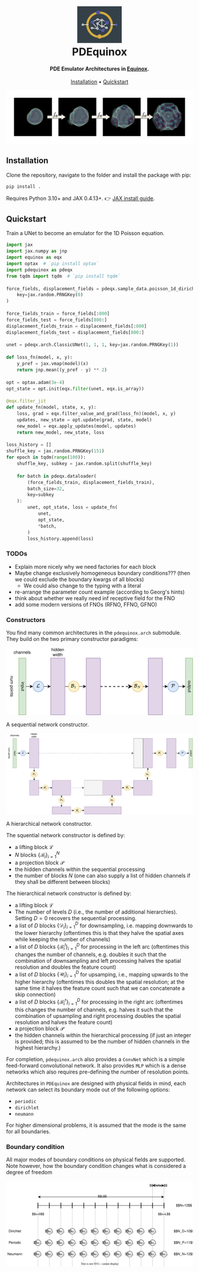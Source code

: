 
<h1 align="center">
  <img src="img/pdequinox_logo.png" width="120">
  <br>
    PDEquinox
  <br>
</h1>

<h4 align="center">PDE Emulator Architectures in <a href="https://github.com/patrick-kidger/equinox" target="_blank">Equinox</a>.</h4>


<p align="center">
  <a href="#installation">Installation</a> •
  <a href="#quickstart">Quickstart</a>
</p>

<p align="center">
    <img width=600 src="img/pdequinox_teaser.png">
</p>

## Installation

Clone the repository, navigate to the folder and install the package with pip:
```bash
pip install .
```

Requires Python 3.10+ and JAX 0.4.13+. 👉 [JAX install guide](https://jax.readthedocs.io/en/latest/installation.html).

<!-- A collection of neural operator architecture for the image-to-image application,
most often encountered in autoregressive learning; built on top of
[Equinox](https://github.com/patrick-kidger/equinox).

They are designed to map between states (=discretized functions).

    ! boundary modes so far only in homoegenous mode (homogeneous dirichlet & neumann, and periodic) -->

## Quickstart

Train a UNet to become an emulator for the 1D Poisson equation.

```python
import jax
import jax.numpy as jnp
import equinox as eqx
import optax  # `pip install optax`
import pdequinox as pdeqx
from tqdm import tqdm  # `pip install tqdm`

force_fields, displacement_fields = pdeqx.sample_data.poisson_1d_dirichlet(
    key=jax.random.PRNGKey(0)
)

force_fields_train = force_fields[:800]
force_fields_test = force_fields[800:]
displacement_fields_train = displacement_fields[:800]
displacement_fields_test = displacement_fields[800:]

unet = pdeqx.arch.ClassicUNet(1, 1, 1, key=jax.random.PRNGKey(1))

def loss_fn(model, x, y):
    y_pref = jax.vmap(model)(x)
    return jnp.mean((y_pref - y) ** 2)

opt = optax.adam(3e-4)
opt_state = opt.init(eqx.filter(unet, eqx.is_array))

@eqx.filter_jit
def update_fn(model, state, x, y):
    loss, grad = eqx.filter_value_and_grad(loss_fn)(model, x, y)
    updates, new_state = opt.update(grad, state, model)
    new_model = eqx.apply_updates(model, updates)
    return new_model, new_state, loss

loss_history = []
shuffle_key = jax.random.PRNGKey(151)
for epoch in tqdm(range(100)):
    shuffle_key, subkey = jax.random.split(shuffle_key)

    for batch in pdeqx.dataloader(
        (force_fields_train, displacement_fields_train),
        batch_size=32,
        key=subkey
    ):
        unet, opt_state, loss = update_fn(
            unet,
            opt_state,
            *batch,
        )
        loss_history.append(loss)
```

### TODOs

* Explain more nicely why we need factories for each block
* Maybe change exclusively homogeneous boundary conditions??? (then we could
  exclude the boundary kwargs of all blocks)
  * We could also change to the typing with a literal
* re-arrange the parameter count example (according to Georg's hints)
* think about whether we really need inf receptive field for the FNO
* add some modern versions of FNOs (RFNO, FFNO, GFNO)

### Constructors

You find many common architectures in the `pdequinox.arch` submodule. They build
on the two primary constructor paradigms:

![](img/sequential_net.svg)

A sequential network constructor.

![](img/hierarchical_net.svg)

A hierarchical network constructor.

The squential network constructor is defined by:
* a lifting block $\mathcal{L}$
* $N$ blocks $\left \{ \mathcal{B}_i \right\}_{i=1}^N$
* a projection block $\mathcal{P}$
* the hidden channels within the sequential processing
* the number of blocks $N$ (one can also supply a list of hidden channels if they shall be different between blocks)

The hierarchical network constructor is defined by:
* a lifting block $\mathcal{L}$
* The number of levels $D$ (i.e., the number of additional hierarchies). Setting $D = 0$ recovers the sequential processing.
* a list of $D$ blocks $\left \{ \mathcal{D}_i \right\}_{i=1}^D$ for
  downsampling, i.e. mapping downwards to the lower hierarchy (oftentimes this
  is that they halve the spatial axes while keeping the number of channels)
* a list of $D$ blocks $\left \{ \mathcal{B}_i^l \right\}_{i=1}^D$ for
  processing in the left arc (oftentimes this changes the number of channels,
  e.g. doubles it such that the combination of downsampling and left processing
  halves the spatial resolution and doubles the feature count)
* a list of $D$ blocks $\left \{ \mathcal{U}_i \right\}_{i=1}^D$ for upsamping,
  i.e., mapping upwards to the higher hierarchy (oftentimes this doubles the
  spatial resolution; at the same time it halves the feature count such that we
  can concatenate a skip connection)
* a list of $D$ blocks $\left \{ \mathcal{B}_i^r \right\}_{i=1}^D$ for
  processing in the right arc (oftentimes this changes the number of channels,
  e.g. halves it such that the combination of upsampling and right processing
  doubles the spatial resolution and halves the feature count)
* a projection block $\mathcal{P}$
* the hidden channels within the hierarchical processing (if just an integer is
  provided; this is assumed to be the number of hidden channels in the highest
  hierarchy.)

For completion, `pdequinox.arch` also provides a `ConvNet` which is a simple
feed-forward convolutional network. It also provides `MLP` which is a dense
networks which also requires pre-defining the number of resolution points.


Architectures in `PDEquinox` are designed with physical fields in mind, each
network can select its boundary mode out of the following options:
* `periodic`
* `dirichlet`
* `neumann`

For higher dimensional problems, it is assumed that the mode is the same for all
boundaries.

### Boundary condition

All major modes of boundary conditions on physical fields are supported. Note
however, how the boundary condition changes what is considered a degree of
freedom

![](img/three_boundary_conditions.svg)